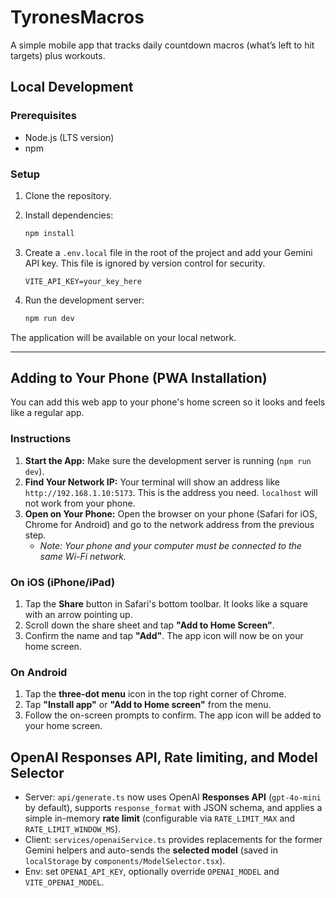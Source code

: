 # TyronesMacros

A simple mobile app that tracks daily countdown macros (what’s left to hit targets) plus workouts.

## Local Development

### Prerequisites

- Node.js (LTS version)
- npm

### Setup

1.  Clone the repository.
2.  Install dependencies:
    ```bash
    npm install
    ```
3.  Create a `.env.local` file in the root of the project and add your Gemini API key. This file is ignored by version control for security.

    ```
    VITE_API_KEY=your_key_here
    ```

4.  Run the development server:
    ```bash
    npm run dev
    ```

The application will be available on your local network.

---

## Adding to Your Phone (PWA Installation)

You can add this web app to your phone's home screen so it looks and feels like a regular app.

### Instructions

1.  **Start the App:** Make sure the development server is running (`npm run dev`).
2.  **Find Your Network IP:** Your terminal will show an address like `http://192.168.1.10:5173`. This is the address you need. `localhost` will not work from your phone.
3.  **Open on Your Phone:** Open the browser on your phone (Safari for iOS, Chrome for Android) and go to the network address from the previous step.
    -   *Note: Your phone and your computer must be connected to the same Wi-Fi network.*

### On iOS (iPhone/iPad)

1.  Tap the **Share** button in Safari's bottom toolbar. It looks like a square with an arrow pointing up.
2.  Scroll down the share sheet and tap **"Add to Home Screen"**.
3.  Confirm the name and tap **"Add"**. The app icon will now be on your home screen.

### On Android

1.  Tap the **three-dot menu** icon in the top right corner of Chrome.
2.  Tap **"Install app"** or **"Add to Home screen"** from the menu.
3.  Follow the on-screen prompts to confirm. The app icon will be added to your home screen.


## OpenAI Responses API, Rate limiting, and Model Selector

- Server: `api/generate.ts` now uses OpenAI **Responses API** (`gpt-4o-mini` by default), supports `response_format` with JSON schema, and applies a simple in-memory **rate limit** (configurable via `RATE_LIMIT_MAX` and `RATE_LIMIT_WINDOW_MS`).
- Client: `services/openaiService.ts` provides replacements for the former Gemini helpers and auto-sends the **selected model** (saved in `localStorage` by `components/ModelSelector.tsx`).
- Env: set `OPENAI_API_KEY`, optionally override `OPENAI_MODEL` and `VITE_OPENAI_MODEL`.
